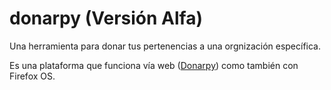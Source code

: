 donarpy (Versión Alfa)
=======

Una herramienta para donar tus pertenencias a una orgnización específica.

Es una plataforma que funciona vía web (<a href = "http://donarpy.proyectosbeta.net/index.html" target = "_blank">Donarpy</a>) como también con Firefox OS.
